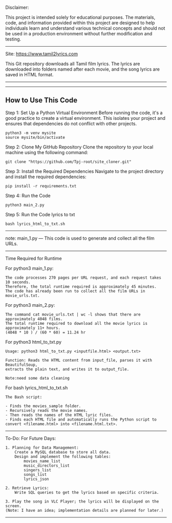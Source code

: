 Disclaimer:

This project is intended solely for educational purposes. The materials, code, and information provided within this project are designed to help individuals learn and understand various technical concepts and should not be used in a production environment without further modification and testing.


--------------------

Site: https://www.tamil2lyrics.com

This Git repository downloads all Tamil film lyrics. 
The lyrics are downloaded into folders named after each movie, and the song lyrics are saved in HTML format.

--------------------




--------------------
How to Use This Code
--------------------
Step 1: Set Up a Python Virtual Environment
Before running the code, it's a good practice to create a virtual environment. This isolates your project and ensures that dependencies do not conflict with other projects.

```
python3 -m venv mysite
source mysite/bin/activate
```

Step 2: Clone My GitHub Repository
Clone the repository to your local machine using the following command:

```
git clone "https://github.com/Tpj-root/site_cloner.git"
```

Step 3: Install the Required Dependencies
Navigate to the project directory and install the required dependencies:

```
pip install -r requirements.txt
```

Step 4: Run the Code

```
python3 main_2.py
```


Step 5: Run the Code lyrics to txt

```
bash lyrics_html_to_txt.sh
```

-------------------------

note:
main_1.py — This code is used to generate and collect all the film URLs.


-------------------------

Time Required for Runtime

For python3 main_1.py:

    The code processes 270 pages per URL request, and each request takes 10 seconds. 
    Therefore, the total runtime required is approximately 45 minutes. 
    The code has already been run to collect all the film URLs in movie_urls.txt.
    

For python3 main_2.py:

    The command cat movie_urls.txt | wc -l shows that there are approximately 4048 films.
    The total runtime required to download all the movie lyrics is approximately 11+ hours.
    (4048 * 10 ) / (60 * 60) = 11.24 hr



For python3 html_to_txt.py

    Usage: python3 html_to_txt.py <inputfile.html> <output.txt>

    Function: Reads the HTML content from input_file, parses it with BeautifulSoup,
    extracts the plain text, and writes it to output_file.

    Note:need some data cleaning


For bash lyrics_html_to_txt.sh

    The Bash script:

    - Finds the movies_sample folder.
    - Recursively reads the movie names.
    - Then reads the names of the HTML lyric files.
    - Finds each HTML file and automatically runs the Python script to convert <filename.html> into <filename.html.txt>.


-------------------------






To-Do:
For Future Days:

    1. Planning for Data Management:
        Create a MySQL database to store all data.
        Design and implement the following tables:
            movies_name_list
            music_directors_list
            singers_list
            songs_list
            lyrics_json

    2. Retrieve Lyrics:
        Write SQL queries to get the lyrics based on specific criteria.
        
    3. Play the song in VLC Player; the lyrics will be displayed on the screen. 
    (Note: I have an idea; implementation details are planned for later.)
-------------------------

